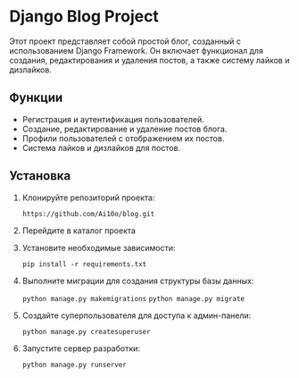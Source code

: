 # Django Blog Project

Этот проект представляет собой простой блог, созданный с использованием Django Framework. Он включает функционал для создания, редактирования и удаления постов, а также систему лайков и дизлайков.

## Функции

- Регистрация и аутентификация пользователей.
- Создание, редактирование и удаление постов блога.
- Профили пользователей с отображением их постов.
- Система лайков и дизлайков для постов.

## Установка

1. Клонируйте репозиторий проекта:

   `https://github.com/Ai10o/blog.git`

2. Перейдите в каталог проекта

3. Установите необходимые зависимости:

   `pip install -r requirements.txt`

4. Выполните миграции для создания структуры базы данных:

   `python manage.py makemigrations`
   `python manage.py migrate`

5. Создайте суперпользователя для доступа к админ-панели:

   `python manage.py createsuperuser`

6. Запустите сервер разработки:

   `python manage.py runserver`
